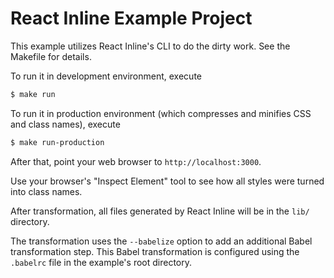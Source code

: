 # React Inline Example Project

This example utilizes React Inline's CLI to do the dirty work. See the Makefile for details.

To run it in development environment, execute

```bash
$ make run
```

To run it in production environment (which compresses and minifies CSS and class names), execute

```bash
$ make run-production
```

After that, point your web browser to `http://localhost:3000`.

Use your browser's "Inspect Element" tool to see how all styles were turned into class names.

After transformation, all files generated by React Inline will be in the `lib/` directory.

The transformation uses the `--babelize` option to add an additional Babel transformation step. This Babel transformation is configured using the `.babelrc` file in the example's root directory.
